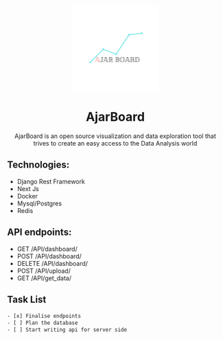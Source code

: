 <center>

<img style="width: 200px; height:200px" src="images\AjarBoard.png" alt="Project logo">

<h1>AjarBoard</h1>
<p>AjarBoard is an open source visualization and data exploration tool that trives to create an easy access to the Data Analysis world</p>
</center>


<h2> Technologies: </h2>
<ul>
<li>Django Rest Framework</li>
<li>Next Js</li>
<li>Docker</li>
<li>Mysql/Postgres</li>
<li>Redis</li>
</ul>



<h2> API endpoints: </h2>

<ul>
<li>GET /API/dashboard/</li>
<li>POST /API/dashboard/</li>
<li>DELETE /API/dashboard/</li>
<li>POST /API/upload/</li>
<li>GET /API/get_data/</li>
</ul>

<h2> Task List </h2>

    - [x] Finalise endpoints
    - [ ] Plan the database
    - [ ] Start writing api for server side